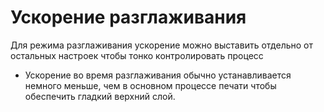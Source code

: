 Ускорение разглаживания
====
Для режима разглаживания ускорение можно выставить отдельно от остальных настроек чтобы тонко контролировать процесс
* Ускорение во время разглаживания обычно устанавливается немного меньше, чем в основном процессе печати чтобы обеспечить гладкий верхний слой.